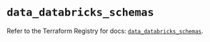 # `data_databricks_schemas`

Refer to the Terraform Registry for docs: [`data_databricks_schemas`](https://registry.terraform.io/providers/databricks/databricks/1.84.0/docs/data-sources/schemas).
